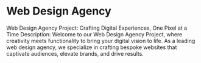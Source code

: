 # Web Design Agency 
  Web Design Agency Project: Crafting Digital Experiences, One Pixel at a Time  Description:  Welcome to our Web Design Agency Project, where creativity meets functionality to bring your digital vision to life. As a leading web design agency, we specialize in crafting bespoke websites that captivate audiences, elevate brands, and drive results.
